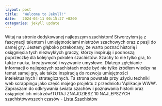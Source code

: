 ```yaml
---
layout: post
title:  "Welcome to Jekyll!"
date:   2024-04-11 00:15:27 +0200
categories: jekyll update
---
```

Witaj na stronie dedykowanej najlepszym szachistom! Stworzyłem ją z fascynacji talentem i umiejętnościami mistrzów szachowych oraz z pasji do samej gry. Jestem głęboko przekonany, że warto poznać historię i osiągnięcia tych niezwykłych graczy, którzy inspirują i podnoszą poprzeczkę dla kolejnych pokoleń szachistów. Szachy to nie tylko gra, to także nauka, kreatywność i wyzwanie umysłowe. Dlatego zgłębianie informacji o najlepszych szachistach może być nie tylko źródłem wiedzy na temat samej gry, ale także inspiracją do rozwoju umiejętności intelektualnych i strategicznych. Ta strona powstała przy użyciu techniki web scrappingu jako część mojego projektu z przedmiotu 'Aplikacje WWW'. Zapraszam do odkrywania świata szachów i poznawania historii oraz osiągnięć ich mistrzów!TUTAJ ZNAJDZIESZ 10 NAJLEPSZYCH szachistówwszech czasów - [Lista Szachistów](2024-04-11-szachisci.md)
